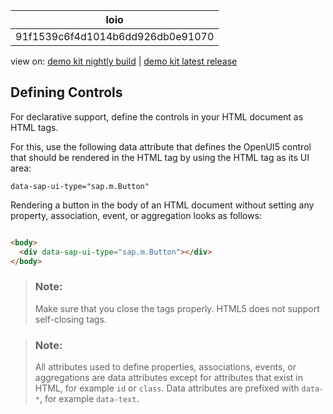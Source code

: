 <!-- loio91f1539c6f4d1014b6dd926db0e91070 -->

| loio |
| -----|
| 91f1539c6f4d1014b6dd926db0e91070 |

<div id="loio">

view on: [demo kit nightly build](https://openui5nightly.hana.ondemand.com/#/topic/91f1539c6f4d1014b6dd926db0e91070) | [demo kit latest release](https://openui5.hana.ondemand.com/#/topic/91f1539c6f4d1014b6dd926db0e91070)</div>

## Defining Controls

For declarative support, define the controls in your HTML document as HTML tags.

For this, use the following data attribute that defines the OpenUI5 control that should be rendered in the HTML tag by using the HTML tag as its UI area:

```
data-sap-ui-type="sap.m.Button"
```

Rendering a button in the body of an HTML document without setting any property, association, event, or aggregation looks as follows:

``` html

<body>
  <div data-sap-ui-type="sap.m.Button"></div>
</body>
```

> ### Note:  
> Make sure that you close the tags properly. HTML5 does not support self-closing tags.

> ### Note:  
> All attributes used to define properties, associations, events, or aggregations are data attributes except for attributes that exist in HTML, for example `id` or `class`. Data attributes are prefixed with `data-*`, for example `data-text`.

